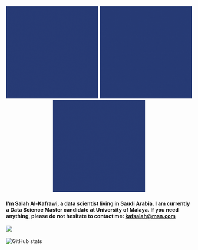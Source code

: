 <p align="center">
  <img src="https://github.com/KAFSALAH/KAFSALAH/blob/main/1.gif" width="250" height="250">
  <img src="https://github.com/KAFSALAH/KAFSALAH/blob/main/2.gif"width="250" height="250">
  <img src="https://github.com/KAFSALAH/KAFSALAH/blob/main/3.gif"width="250" height="250">
</p>


#### I’m Salah Al-Kafrawi, a data scientist living in Saudi Arabia. I am currently a Data Science Master candidate at University of Malaya. If you need anything, please do not hesitate to contact me: kafsalah@msn.com

<a href="https://www.linkedin.com/in/kafsalah"><img src="https://img.shields.io/badge/LinkedIn-0077B5?style=for-the-badge&logo=linkedin&logoColor=white" /></a> 


![GitHub stats](https://github-readme-stats.vercel.app/api?username=KAFSALAH&show_icons=true&theme=dark)
